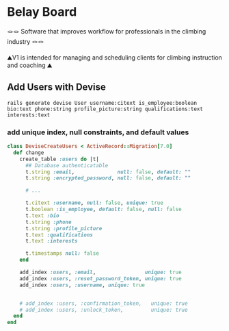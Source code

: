 # Belay Board

🪢🪢 Software that improves workflow for professionals in the climbing industry 🪢🪢 

⛰️V1 is intended for managing and scheduling clients for climbing instruction and coaching ⛰️

## Add Users with Devise
`rails generate devise User username:citext is_employee:boolean bio:text phone:string profile_picture:string qualifications:text interests:text`

### add unique index, null constraints, and default values
```ruby
class DeviseCreateUsers < ActiveRecord::Migration[7.0]
  def change
    create_table :users do |t|
      ## Database authenticatable
      t.string :email,              null: false, default: ""
      t.string :encrypted_password, null: false, default: ""

      # ...

      t.citext :username, null: false, unique: true
      t.boolean :is_employee, default: false, null: false
      t.text :bio
      t.string :phone
      t.string :profile_picture
      t.text :qualifications
      t.text :interests

      t.timestamps null: false
    end

    add_index :users, :email,                unique: true
    add_index :users, :reset_password_token, unique: true
    add_index :users, :username, unique: true


    # add_index :users, :confirmation_token,   unique: true
    # add_index :users, :unlock_token,         unique: true
  end
end
```

